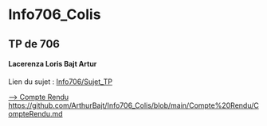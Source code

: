 # Info706_Colis
## TP de 706
#### Lacerenza Loris Bajt Artur

Lien du sujet : <a href="https://github.com/Info706/Sujet_TP">Info706/Sujet_TP</a> </br>

<a href="https://github.com/ArthurBajt/Info706_Colis/blob/main/Compte%20Rendu/CompteRendu.md">
--> Compte Rendu  https://github.com/ArthurBajt/Info706_Colis/blob/main/Compte%20Rendu/CompteRendu.md
</a>
